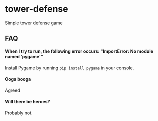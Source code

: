 # tower-defense
Simple tower defense game

## FAQ
#### When I try to run, the following error occurs: "ImportError: No module named 'pygame'"
Install Pygame by running `pip install pygame` in your console.
#### Ooga booga
Agreed
#### Will there be heroes?
Probably not.
